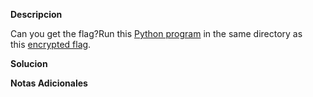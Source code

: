 **Descripcion**

Can you get the flag?Run this [Python program](https://artifacts.picoctf.net/c/429/bloat.flag.py) in the same directory as this [encrypted flag](https://artifacts.picoctf.net/c/429/flag.txt.enc).

**Solucion**


**Notas Adicionales**